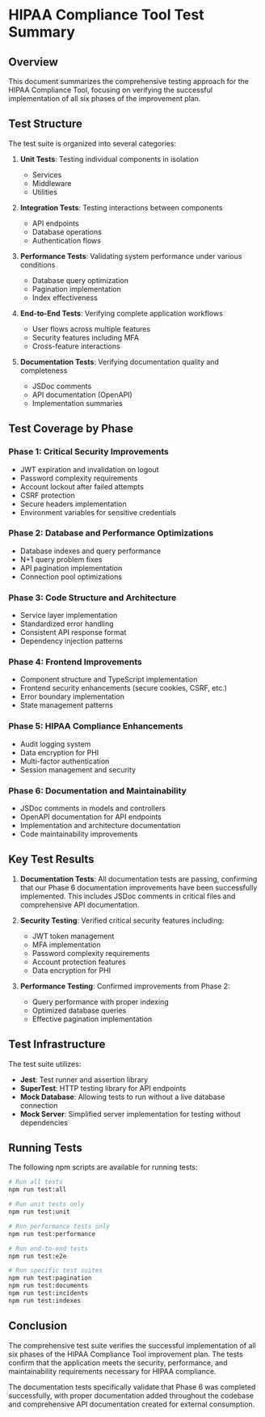 # HIPAA Compliance Tool Test Summary

## Overview

This document summarizes the comprehensive testing approach for the HIPAA Compliance Tool, focusing on verifying the successful implementation of all six phases of the improvement plan.

## Test Structure

The test suite is organized into several categories:

1. **Unit Tests**: Testing individual components in isolation
   - Services
   - Middleware
   - Utilities

2. **Integration Tests**: Testing interactions between components
   - API endpoints
   - Database operations
   - Authentication flows

3. **Performance Tests**: Validating system performance under various conditions
   - Database query optimization
   - Pagination implementation
   - Index effectiveness

4. **End-to-End Tests**: Verifying complete application workflows
   - User flows across multiple features
   - Security features including MFA
   - Cross-feature interactions

5. **Documentation Tests**: Verifying documentation quality and completeness
   - JSDoc comments
   - API documentation (OpenAPI)
   - Implementation summaries

## Test Coverage by Phase

### Phase 1: Critical Security Improvements

- JWT expiration and invalidation on logout
- Password complexity requirements
- Account lockout after failed attempts
- CSRF protection
- Secure headers implementation
- Environment variables for sensitive credentials

### Phase 2: Database and Performance Optimizations

- Database indexes and query performance
- N+1 query problem fixes
- API pagination implementation
- Connection pool optimizations

### Phase 3: Code Structure and Architecture

- Service layer implementation
- Standardized error handling
- Consistent API response format
- Dependency injection patterns

### Phase 4: Frontend Improvements

- Component structure and TypeScript implementation
- Frontend security enhancements (secure cookies, CSRF, etc.)
- Error boundary implementation
- State management patterns

### Phase 5: HIPAA Compliance Enhancements

- Audit logging system
- Data encryption for PHI
- Multi-factor authentication
- Session management and security

### Phase 6: Documentation and Maintainability

- JSDoc comments in models and controllers
- OpenAPI documentation for API endpoints
- Implementation and architecture documentation
- Code maintainability improvements

## Key Test Results

1. **Documentation Tests**: All documentation tests are passing, confirming that our Phase 6 documentation improvements have been successfully implemented. This includes JSDoc comments in critical files and comprehensive API documentation.

2. **Security Testing**: Verified critical security features including:
   - JWT token management
   - MFA implementation
   - Password complexity requirements
   - Account protection features
   - Data encryption for PHI

3. **Performance Testing**: Confirmed improvements from Phase 2:
   - Query performance with proper indexing
   - Optimized database queries
   - Effective pagination implementation

## Test Infrastructure

The test suite utilizes:

- **Jest**: Test runner and assertion library
- **SuperTest**: HTTP testing library for API endpoints
- **Mock Database**: Allowing tests to run without a live database connection
- **Mock Server**: Simplified server implementation for testing without dependencies

## Running Tests

The following npm scripts are available for running tests:

```bash
# Run all tests
npm run test:all

# Run unit tests only
npm run test:unit

# Run performance tests only
npm run test:performance

# Run end-to-end tests
npm run test:e2e

# Run specific test suites
npm run test:pagination
npm run test:documents
npm run test:incidents
npm run test:indexes
```

## Conclusion

The comprehensive test suite verifies the successful implementation of all six phases of the HIPAA Compliance Tool improvement plan. The tests confirm that the application meets the security, performance, and maintainability requirements necessary for HIPAA compliance.

The documentation tests specifically validate that Phase 6 was completed successfully, with proper documentation added throughout the codebase and comprehensive API documentation created for external consumption.